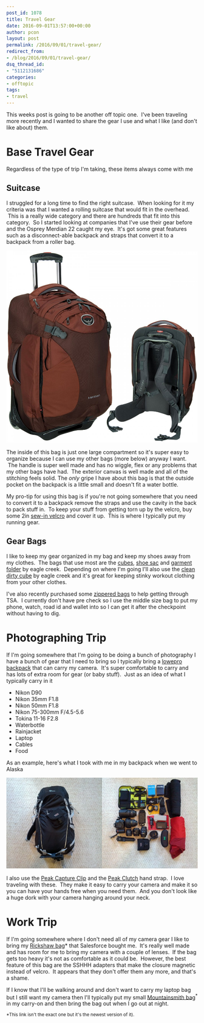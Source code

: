 ```yaml
---
post_id: 1078
title: Travel Gear
date: 2016-09-01T13:57:00+00:00
author: pcon
layout: post
permalink: /2016/09/01/travel-gear/
redirect_from:
- /blog/2016/09/01/travel-gear/
dsq_thread_id:
- "5112131686"
categories:
- offtopic
tags:
- travel
---
```

This weeks post is going to be another off topic one.  I've been traveling more recently and I wanted to share the gear I use and what I like (and don't like about) them.

# Base Travel Gear

Regardless of the type of trip I'm taking, these items always come with me

## Suitcase

I struggled for a long time to find the right suitcase.  When looking for it my criteria was that I wanted a rolling suitcase that would fit in the overhead.  This is a really wide category and there are hundreds that fit into this category.  So I started looking at companies that I've use their gear before and the Osprey Merdian 22 caught my eye.  It's got some great features such as a disconnect-able backpack and straps that convert it to a backpack from a roller bag.

<!--more-->

![Osprey Bag](/assets/img/2016/09/01/osprey.jpg)

The inside of this bag is just one large compartment so it's super easy to organize because I can use my other bags (more below) anyway I want.  The handle is super well made and has no wiggle, flex or any problems that my other bags have had.  The exterior canvas is well made and all of the stitching feels solid. The _only_ gripe I have about this bag is that the outside pocket on the backpack is a little small and doesn't fit a water bottle.

My pro-tip for using this bag is if you're not going somewhere that you need to convert it to a backpack remove the straps and use the cavity in the back to pack stuff in.  To keep your stuff from getting torn up by the velcro, buy some 2in [sew-in velcro](https://www.amazon.com/gp/product/B003L1PUKK/) and cover it up.  This is where I typically put my running gear.

## Gear Bags

I like to keep my gear organized in my bag and keep my shoes away from my clothes.  The bags that use most are the [cubes](https://www.amazon.com/gp/product/B00F9S87RQ/), [shoe sac](https://www.amazon.com/gp/product/B00F9S8RHG/) and [garment folder](https://www.amazon.com/gp/product/B00F9S81CC/) by eagle creek.  Depending on where I'm going I'll also use the [clean dirty cube](https://www.amazon.com/dp/B00F9S8FZA/) by eagle creek and it's great for keeping stinky workout clothing from your other clothes.

I've also recently purchased some [zippered bags](https://www.amazon.com/gp/product/B0002YVBC0/) to help getting through TSA.  I currently don't have pre check so I use the middle size bag to put my phone, watch, road id and wallet into so I can get it after the checkpoint without having to dig.

# Photographing Trip

If I'm going somewhere that I'm going to be doing a bunch of photography I have a bunch of gear that I need to bring so I typically bring a [lowepro backpack](https://www.amazon.com/gp/product/B004XNLR16/) that can carry my camera.  It's super comfortable to carry and has lots of extra room for gear (or baby stuff).  Just as an idea of what I typically carry in it

* Nikon D90
* Nikon 35mm F1.8
* Nikon 50mm F1.8
* Nikon 75-300mm F/4.5-5.6
* Tokina 11-16 F2.8
* Waterbottle
* Rainjacket
* Laptop
* Cables
* Food

As an example, here's what I took with me in my backpack when we went to Alaska

![Alaska Bag](/assets/img/2016/09/01/alaska.jpg)

I also use the [Peak Capture Clip](https://www.amazon.com/gp/product/B00OY5UMD2/) and the [Peak Clutch](https://www.amazon.com/gp/product/B00LI7TM9Y/) hand strap.  I love traveling with these.  They make it easy to carry your camera and make it so you can have your hands free when you need them.  And you don't look like a huge dork with your camera hanging around your neck.

# Work Trip

If I'm going somewhere where I don't need all of my camera gear I like to bring my [Rickshaw bag](http://www.rickshawbags.com/commuter-laptop-bag#272=23)* that Salesforce bought me.  It's really well made and has room for me to bring my camera with a couple of lenses.  If the bag gets too heavy it's not as comfortable as it could be.  However, the best feature of this bag are the SSHHH adapters that make the closure magnetic instead of velcro.  It appears that they don't offer them any more, and that's a shame.

If I know that I'll be walking around and don't want to carry my laptop bag but I still want my camera then I'll typically put my small [Mountainsmith bag](https://www.amazon.com/dp/B00EWNJ7C8/)<sup>*</sup> in my carry-on and then bring the bag out when I go out at night.

<sup>*This link isn't the exact one but it's the newest version of it).</sup>